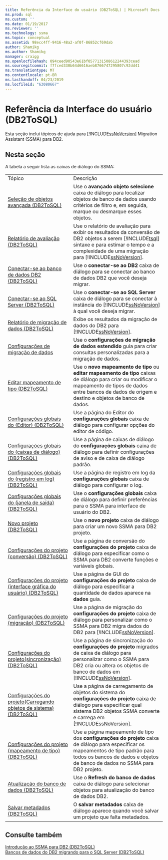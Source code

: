 ```yaml
---
title: Referência da Interface do usuário (DB2ToSQL) | Microsoft Docs
ms.prod: sql
ms.custom: ''
ms.date: 01/19/2017
ms.reviewer: ''
ms.technology: ssma
ms.topic: conceptual
ms.assetid: 98ecc4ff-9416-48a2-af0f-86852cf69dab
author: Shamikg
ms.author: Shamikg
manager: craigg
ms.openlocfilehash: 094ceed90543e61bf0577131508612244393cead
ms.sourcegitcommit: f7fced330b64d6616aeb8766747295807c92dd41
ms.translationtype: MT
ms.contentlocale: pt-BR
ms.lasthandoff: 04/23/2019
ms.locfileid: "63080667"
---
```

# <a name="user-interface-reference-db2tosql"></a>Referência da Interface do usuário (DB2ToSQL)
Esta seção inclui tópicos de ajuda para [!INCLUDE[ssNoVersion](../../includes/ssnoversion-md.md)] Migration Assistant (SSMA) para DB2.  
  
## <a name="in-this-section"></a>Nesta seção  
A tabela a seguir lista as caixas de diálogo do SSMA:  
  
|||  
|-|-|  
|Tópico|Descrição|  
|[Seleção de objetos avançada &#40;DB2ToSQL&#41;](../../ssma/db2/advanced-object-selection-db2tosql.md)|Use o **avançado objeto selecione** caixa de diálogo para localizar objetos de banco de dados usando critérios de filtro e, em seguida, marque ou desmarque esses objetos.|  
|[Relatório de avaliação &#40;DB2ToSQL&#41;](../../ssma/db2/assessment-report-db2tosql.md)|Use o relatório de avaliação para exibir os resultados da conversão de DB2 objetos a serem [!INCLUDE[tsql](../../includes/tsql-md.md)] sintaxe e para estimar o tempo e a complexidade de uma migração para [!INCLUDE[ssNoVersion](../../includes/ssnoversion-md.md)].|  
|[Conectar-se ao banco de dados DB2 &#40;DB2ToSQL&#41;](../../ssma/db2/connecting-to-db2-database-db2tosql.md)|Use o **conectar-se ao DB2** caixa de diálogo para se conectar ao banco de dados DB2 que você deseja migrar.|  
|[Conectar-se ao SQL Server &#40;DB2ToSQL&#41;](../../ssma/db2/connect-to-sql-server-db2tosql.md)|Use o **conectar-se ao SQL Server** caixa de diálogo para se conectar à instância do [!INCLUDE[ssNoVersion](../../includes/ssnoversion-md.md)] à qual você deseja migrar.|  
|[Relatório de migração de dados &#40;DB2ToSQL&#41;](../../ssma/db2/data-migration-report-db2tosql.md)|Exibe os resultados da migração de dados do DB2 para [!INCLUDE[ssNoVersion](../../includes/ssnoversion-md.md)].|  
|[Configurações de migração de dados](https://msdn.microsoft.com/573e673e-a194-4cb2-9aba-aaac6e1a225c)|Use o **configurações de migração de dados estendido** guia para criar consultas personalizadas para a migração de dados.|  
|[Editar mapeamento de tipo &#40;DB2ToSQL&#41;](../../ssma/db2/edit-type-mapping-db2tosql.md)|Use o **novo mapeamento de tipo** ou **editar mapeamento de tipo** caixas de diálogo para criar ou modificar o mapeamento de tipos de dados entre bancos de dados de origem e destino e objetos de banco de dados.|  
|[Configurações globais do &#40;Editor&#41; &#40;DB2ToSQL&#41;](../../ssma/db2/global-settings-editor-db2tosql.md)|Use a página do Editor do **configurações globais** caixa de diálogo para configurar opções do editor de código.|  
|[Configurações globais do &#40;caixas de diálogo&#41; &#40;DB2ToSQL&#41;](../../ssma/db2/global-settings-dialogs-db2tosql.md)|Use a página de caixas de diálogo do **configurações globais** caixa de diálogo para definir configurações de aviso e de caixa de diálogo padrão.|  
|[Configurações globais do &#40;registro em log&#41; &#40;DB2ToSQL&#41;](../../ssma/db2/global-settings-logging-db2tosql.md)|Use a página de registro em log da **configurações globais** caixa de diálogo para configurar o log.|  
|[Configurações globais do &#40;janela de saída&#41; &#40;DB2ToSQL&#41;](../../ssma/db2/global-settings-output-window-db2tosql.md)|Use o **configurações globais** caixa de diálogo para definir preferências para o SSMA para interface de usuário do DB2.|  
|[Novo projeto &#40;DB2ToSQL&#41;](../../ssma/db2/new-project-db2tosql.md)|Use o **novo projeto** caixa de diálogo para criar um novo SSMA para DB2 projeto.|  
|[Configurações do projeto &#40;conversão&#41; &#40;DB2ToSQL&#41;](../../ssma/db2/project-settings-conversion-db2tosql.md)|Use a página de conversão do **configurações do projeto** caixa de diálogo para especificar como o SSMA para DB2 converte funções e variáveis globais.|  
|[Configurações do projeto &#40;interface gráfica do usuário&#41; &#40;DB2ToSQL&#41;](../../ssma/db2/project-settings-gui-db2tosql.md)|Use a página de GUI do **configurações do projeto** caixa de diálogo para especificar a quantidade de dados aparece na **dados** guia.|  
|[Configurações do projeto &#40;migração&#41; &#40;DB2ToSQL&#41;](../../ssma/db2/project-settings-migration-db2tosql.md)|Use a página de migração do **configurações do projeto** caixa de diálogo para personalizar como o SSMA para DB2 migra dados do DB2 para [!INCLUDE[ssNoVersion](../../includes/ssnoversion-md.md)].|  
|[Configurações do projeto&#40;sincronização&#41; &#40;DB2ToSQL&#41;](../../ssma/db2/project-settings-synchronization-db2tosql.md)|Use a página de sincronização do **configurações do projeto** migrados de caixa de diálogo para personalizar como o SSMA para DB2 cria ou altera os objetos de banco de dados em [!INCLUDE[ssNoVersion](../../includes/ssnoversion-md.md)].|  
|[Configurações do projeto&#40;Carregando objetos de sistema&#41; &#40;DB2ToSQL&#41;](../../ssma/db2/project-settings-loading-system-objects-db2tosql.md)|Use a página de carregamento de objetos do sistema do **configurações do projeto** caixa de diálogo para especificar qual sistema DB2 objetos SSMA converte e carrega em [!INCLUDE[ssNoVersion](../../includes/ssnoversion-md.md)].|  
|[Configurações do projeto &#40;mapeamento de tipo&#41; &#40;DB2ToSQL&#41;](../../ssma/db2/project-settings-type-mapping-db2tosql.md)|Use a página mapeamento de tipo dos **configurações do projeto** caixa de diálogo para especificar os mapeamentos de tipo padrão para todos os bancos de dados e objetos de banco de dados no SSMA para DB2 projeto.|  
|[Atualização do banco de dados &#40;DB2ToSQL&#41;](../../ssma/db2/refresh-from-database-db2tosql.md)|Use o **Refresh do banco de dados** caixa de diálogo para selecionar objetos para atualização do banco de dados DB2.|  
|[Salvar metadados &#40;DB2ToSQL&#41;](../../ssma/db2/save-metadata-db2tosql.md)|O **salvar metadados** caixa de diálogo aparece quando você salvar um projeto que falta metadados.|  
  
## <a name="see-also"></a>Consulte também  
[Introdução ao SSMA para DB2 &#40;DB2ToSQL&#41;](../../ssma/db2/getting-started-with-ssma-for-db2-db2tosql.md)  
[Bancos de dados do DB2 migrando para o SQL Server &#40;DB2ToSQL&#41;](../../ssma/db2/migrating-db2-databases-to-sql-server-db2tosql.md)  
  
